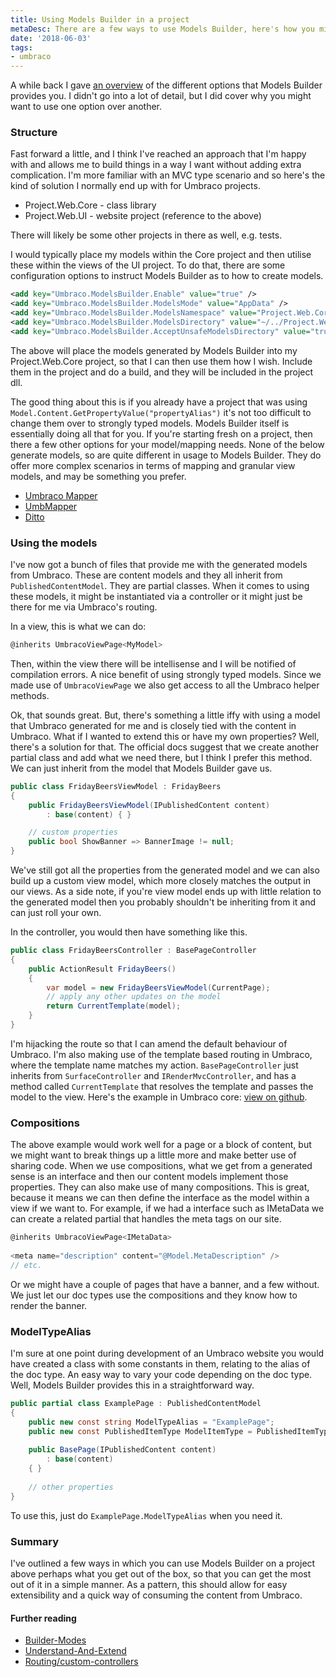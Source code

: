 ```yaml
---
title: Using Models Builder in a project
metaDesc: There are a few ways to use Models Builder, here's how you might want to use it.
date: '2018-06-03'
tags:
- umbraco
---
```

A while back I gave [an overview](https://tcmorris.net/blog/getting-started-with-models-builder/ "Getting Started with Models Builder") of the different options that Models Builder provides you. I didn't go into a lot of detail, but I did cover why you might want to use one option over another.

### Structure

Fast forward a little, and I think I've reached an approach that I'm happy with and allows me to build things in a way I want without adding extra complication. I'm more familiar with an MVC type scenario and so here's the kind of solution I normally end up with for Umbraco projects.

* Project.Web.Core - class library
* Project.Web.UI - website project (reference to the above)

There will likely be some other projects in there as well, e.g. tests.

I would typically place my models within the Core project and then utilise these within the views of the UI project. To do that, there are some configuration options to instruct Models Builder as to how to create models.

```xml
<add key="Umbraco.ModelsBuilder.Enable" value="true" />
<add key="Umbraco.ModelsBuilder.ModelsMode" value="AppData" />
<add key="Umbraco.ModelsBuilder.ModelsNamespace" value="Project.Web.Core.Models.Content" />
<add key="Umbraco.ModelsBuilder.ModelsDirectory" value="~/../Project.Web.Core/Models/Content/" />
<add key="Umbraco.ModelsBuilder.AcceptUnsafeModelsDirectory" value="true" />
```

The above will place the models generated by Models Builder into my Project.Web.Core project, so that I can then use them how I wish. Include them in the project and do a build, and they will be included in the project dll. 

The good thing about this is if you already have a project that was using `Model.Content.GetPropertyValue("propertyAlias")` it's not too difficult to change them over to strongly typed models. Models Builder itself is essentially doing all that for you. If you're starting fresh on a project, then there a few other options for your model/mapping needs. None of the below generate models, so are quite different in usage to Models Builder. They do offer more complex scenarios in terms of mapping and granular view models, and may be something you prefer.

- [Umbraco Mapper](https://github.com/AndyButland/UmbracoMapper)
- [UmbMapper](https://github.com/JimBobSquarePants/UmbMapper)
- [Ditto](https://github.com/umco/umbraco-ditto)

### Using the models

I've now got a bunch of files that provide me with the generated models from Umbraco. These are content models and they all inherit from `PublishedContentModel`. They are partial classes. When it comes to using these models, it might be instantiated via a controller or it might just be there for me via Umbraco's routing.

In a view, this is what we can do:

```csharp
@inherits UmbracoViewPage<MyModel>
```

Then, within the view there will be intellisense and I will be notified of compilation errors. A nice benefit of using strongly typed models. Since we made use of `UmbracoViewPage` we also get access to all the Umbraco helper methods.

Ok, that sounds great. But, there's something a little iffy with using a model that Umbraco generated for me and is closely tied with the content in Umbraco. What if I wanted to extend this or have my own properties? Well, there's a solution for that. The official docs suggest that we create another partial class and add what we need there, but I think I prefer this method. We can just inherit from the model that Models Builder gave us.

```csharp
public class FridayBeersViewModel : FridayBeers
{
    public FridayBeersViewModel(IPublishedContent content) 
        : base(content) { }

    // custom properties
    public bool ShowBanner => BannerImage != null;
}
```

We've still got all the properties from the generated model and we can also build up a custom view model, which more closely matches the output in our views. As a side note, if you're view model ends up with little relation to the generated model then you probably shouldn't be inheriting from it and can just roll your own.

In the controller, you would then have something like this.

```csharp
public class FridayBeersController : BasePageController
{
    public ActionResult FridayBeers()
    {
        var model = new FridayBeersViewModel(CurrentPage);
        // apply any other updates on the model
        return CurrentTemplate(model);
    }
}
```

I'm hijacking the route so that I can amend the default behaviour of Umbraco. I'm also making use of the template based routing in Umbraco, where the template name matches my action. `BasePageController` just inherits from `SurfaceController` and `IRenderMvcController`, and has a method called `CurrentTemplate` that resolves the template and passes the model to the view. Here's the example in Umbraco core: [view on github](https://github.com/umbraco/Umbraco-CMS/blob/7ee510ed386495120666a78c61497f58ff05de8f/src/Umbraco.Web/Mvc/RenderMvcController.cs#L96).

### Compositions

The above example would work well for a page or a block of content, but we might want to break things up a little more and make better use of sharing code. When we use compositions, what we get from a generated sense is an interface and then our content models implement those properties. They can also make use of many compositions. This is great, because it means we can then define the interface as the model within a view if we want to. For example, if we had a interface such as IMetaData we can create a related partial that handles the meta tags on our site.

```csharp
@inherits UmbracoViewPage<IMetaData>
    
<meta name="description" content="@Model.MetaDescription" />
// etc.
```

Or we might have a couple of pages that have a banner, and a few without. We just let our doc types use the compositions and they know how to render the banner.

### ModelTypeAlias

I'm sure at one point during development of an Umbraco website you would have created a class with some constants in them, relating to the alias of the doc type. An easy way to vary your code depending on the doc type. Well, Models Builder provides this in a straightforward way. 

```csharp
public partial class ExamplePage : PublishedContentModel
{
    public new const string ModelTypeAlias = "ExamplePage";
    public new const PublishedItemType ModelItemType = PublishedItemType.Content;
    
    public BasePage(IPublishedContent content)
        : base(content)
    { }
        
    // other properties
}
```

To use this, just do `ExamplePage.ModelTypeAlias` when you need it.

### Summary

I've outlined a few ways in which you can use Models Builder on a project above perhaps what you get out of the box, so that you can get the most out of it in a simple manner. As a pattern, this should allow for easy extensibility and a quick way of consuming the content from Umbraco. 

#### Further reading

- [Builder-Modes](https://our.umbraco.org/documentation/Reference/Templating/Modelsbuilder/Builder-Modes "https://our.umbraco.org/documentation/Reference/Templating/Modelsbuilder/Builder-Modes")
- [Understand-And-Extend](https://our.umbraco.org/documentation/Reference/Templating/Modelsbuilder/Understand-And-Extend "https://our.umbraco.org/documentation/Reference/Templating/Modelsbuilder/Understand-And-Extend")
- [Routing/custom-controllers](https://our.umbraco.org/documentation/Reference/Routing/custom-controllers "https://our.umbraco.org/documentation/Reference/Routing/custom-controllers")